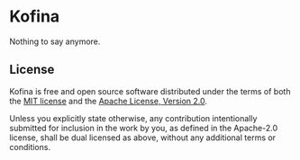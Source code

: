 # Kofina

Nothing to say anymore.

## License

Kofina is free and open source software distributed under the terms of both the [MIT license](LICENSE-MIT) and the [Apache License, Version 2.0](LICENSE-APACHE).

Unless you explicitly state otherwise, any contribution intentionally submitted for inclusion in the work by you, as defined in the Apache-2.0 license, shall be dual licensed as above, without any additional terms or conditions.
